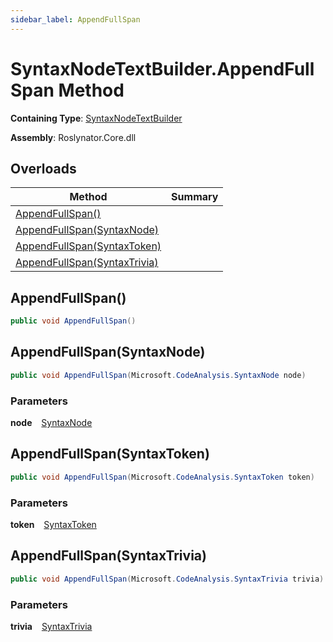 ```yaml
---
sidebar_label: AppendFullSpan
---
```


# SyntaxNodeTextBuilder\.AppendFullSpan Method

**Containing Type**: [SyntaxNodeTextBuilder](../index.md)

**Assembly**: Roslynator\.Core\.dll

## Overloads

| Method | Summary |
| ------ | ------- |
| [AppendFullSpan()](#2622965618) | |
| [AppendFullSpan(SyntaxNode)](#686986334) | |
| [AppendFullSpan(SyntaxToken)](#1511645977) | |
| [AppendFullSpan(SyntaxTrivia)](#2757889332) | |

<a id="2622965618"></a>

## AppendFullSpan\(\) 

```csharp
public void AppendFullSpan()
```

<a id="686986334"></a>

## AppendFullSpan\(SyntaxNode\) 

```csharp
public void AppendFullSpan(Microsoft.CodeAnalysis.SyntaxNode node)
```

### Parameters

**node** &ensp; [SyntaxNode](https://docs.microsoft.com/en-us/dotnet/api/microsoft.codeanalysis.syntaxnode)<a id="1511645977"></a>

## AppendFullSpan\(SyntaxToken\) 

```csharp
public void AppendFullSpan(Microsoft.CodeAnalysis.SyntaxToken token)
```

### Parameters

**token** &ensp; [SyntaxToken](https://docs.microsoft.com/en-us/dotnet/api/microsoft.codeanalysis.syntaxtoken)<a id="2757889332"></a>

## AppendFullSpan\(SyntaxTrivia\) 

```csharp
public void AppendFullSpan(Microsoft.CodeAnalysis.SyntaxTrivia trivia)
```

### Parameters

**trivia** &ensp; [SyntaxTrivia](https://docs.microsoft.com/en-us/dotnet/api/microsoft.codeanalysis.syntaxtrivia)